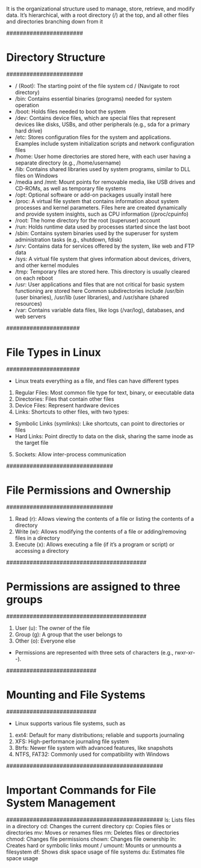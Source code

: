 It is the organizational structure used to manage, store, retrieve, and modify data. It’s hierarchical, with 
a root directory (/) at the top, and all other files and directories branching down from it

####################### 
# Directory Structure
#######################
- / (Root): The starting point of the file system
   cd / (Navigate to root directory)
- /bin: Contains essential binaries (programs) needed for system operation
- /boot: Holds files needed to boot the system
- /dev: Contains device files, which are special files that represent devices like disks, USBs, and other 
   peripherals (e.g., sda for a primary hard drive)
- /etc: Stores configuration files for the system and applications. Examples include system initialization scripts 
   and network configuration files
- /home: User home directories are stored here, with each user having a separate directory (e.g., /home/username)
- /lib: Contains shared libraries used by system programs, similar to DLL files on Windows
- /media and /mnt: Mount points for removable media, like USB drives and CD-ROMs, as well as temporary file systems
- /opt: Optional software or add-on packages usually install here
- /proc: A virtual file system that contains information about system processes and kernel parameters. 
   Files here are created dynamically and provide system insights, such as CPU information (/proc/cpuinfo)
- /root: The home directory for the root (superuser) account
- /run: Holds runtime data used by processes started since the last boot
- /sbin: Contains system binaries used by the superuser for system administration tasks (e.g., shutdown, fdisk)
- /srv: Contains data for services offered by the system, like web and FTP data
- /sys: A virtual file system that gives information about devices, drivers, and other kernel modules
- /tmp: Temporary files are stored here. This directory is usually cleared on each reboot
- /usr: User applications and files that are not critical for basic system functioning are stored here
   Common subdirectories include /usr/bin (user binaries), /usr/lib (user libraries), and /usr/share (shared resources)
- /var: Contains variable data files, like logs (/var/log), databases, and web servers

######################
# File Types in Linux
######################
- Linux treats everything as a file, and files can have different types
1) Regular Files: Most common file type for text, binary, or executable data
2) Directories: Files that contain other files
3) Device Files: Represent hardware devices 
4) Links: Shortcuts to other files, with two types:
  - Symbolic Links (symlinks): Like shortcuts, can point to directories or files
  - Hard Links: Point directly to data on the disk, sharing the same inode as the target file 
5) Sockets: Allow inter-process communication

################################
# File Permissions and Ownership
################################
1) Read (r): Allows viewing the contents of a file or listing the contents of a directory
2) Write (w): Allows modifying the contents of a file or adding/removing files in a directory
3) Execute (x): Allows executing a file (if it’s a program or script) or accessing a directory

##########################################
# Permissions are assigned to three groups
##########################################
1) User (u): The owner of the file
2) Group (g): A group that the user belongs to 
3) Other (o): Everyone else

- Permissions are represented with three sets of characters (e.g., rwxr-xr--).

###########################
# Mounting and File Systems
###########################
- Linux supports various file systems, such as
1) ext4: Default for many distributions; reliable and supports journaling 
2) XFS: High-performance journaling file system 
3) Btrfs: Newer file system with advanced features, like snapshots 
4) NTFS, FAT32: Commonly used for compatibility with Windows

###############################################
# Important Commands for File System Management
###############################################
   ls: Lists files in a directory
   cd: Changes the current directory
   cp: Copies files or directories
   mv: Moves or renames files
   rm: Deletes files or directories
   chmod: Changes file permissions
   chown: Changes file ownership
   ln: Creates hard or symbolic links
   mount / umount: Mounts or unmounts a filesystem
   df: Shows disk space usage of file systems
   du: Estimates file space usage
